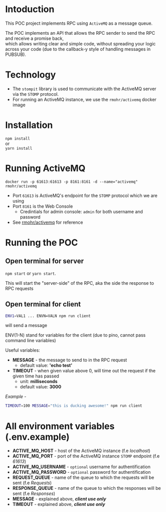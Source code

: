 # Intoduction

This POC project implements RPC using `ActiveMQ` as a message queue.

The POC implements an API that allows the RPC sender to send the RPC and receive a promise back,  
which allows writing clear and simple code, without spreading your logic across your code (due to the callback-y style of handling messages in PUBSUB).

# Technology

* The `stompit` library is used to communicate with the ActiveMQ server via the `STOMP` protocol.
* For running an ActiveMQ instance, we use the `rmohr/activemq` docker image

# Installation

`npm install`  
or  
`yarn install`

# Running ActiveMQ

`docker run -p 61613:61613 -p 8161:8161 -d --name="activemq" rmohr/activemq`

* Port `61613` is ActiveMQ's endpoint for the `STOMP` protocol which we are using
* Port `8161` is the Web Console
  * Credintials for admin console: `admin` for both username and password
* See [rmohr/activemq](https://hub.docker.com/r/rmohr/activemq/) for reference

# Running the POC

## Open terminal for server

`npm start` or `yarn start`.  

This will start the "server-side" of the RPC, aka the side the response to RPC requests

## Open terminal for client

```bash
ENV1=VAL1 ... ENVN=VALN npm run client
```
will send a message

ENV(1-N) stand for variables for the client (due to pino, cannot pass command line variables)

Useful variables:

* **MESSAGE** - the message to send to in the RPC request
  * default value: **'echo test'**
* **TIMEOUT** - when given value above 0, will time out the request if the given time has passed
  * unit: **milliseconds**
  * default value: **3000**

*Example* -
```bash
TIMEOUT=100 MESSAGE="this is ducking awesome!" npm run client
```

# All environment variables (.env.example)

* **ACTIVE_MQ_HOST** - host of the ActiveMQ instance (f.e *localhost*)
* **ACTIVE_MQ_PORT** - port of the ActiveMQ instance `STOMP` endpoint (f.e *61613*)
* **ACTIVE_MQ_USERNAME** - `optional` username for authentification
* **ACTIVE_MQ_PASSWORD** - `optional` password for authentification
* **REQUEST_QUEUE** - name of the queue to which the requests will be sent (f.e *Requests*)
* **RESPONSE_QUEUE** - name of the queue to which the responses will be sent (f.e *Responses*)
* **MESSAGE** - explained above, ***client use only***
* **TIMEOUT** - explained above, ***client use only***
